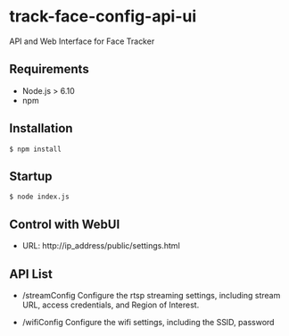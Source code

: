 # track-face-config-api-ui
API and Web Interface for Face Tracker

## Requirements
- Node.js > 6.10
- npm

## Installation

```
$ npm install
```

## Startup

```
$ node index.js
```

## Control with WebUI
- URL: http://ip_address/public/settings.html

## API List

- /streamConfig
Configure the rtsp streaming settings, including stream URL, access credentials, and Region of Interest.

- /wifiConfig
Configure the wifi settings, including the SSID, password
